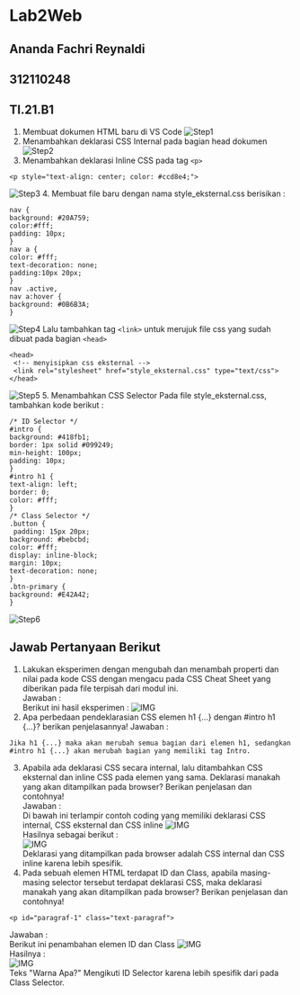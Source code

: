 # Lab2Web
## Ananda Fachri Reynaldi
## 312110248
## TI.21.B1

1. Membuat dokumen HTML baru di VS Code
![Step1](SS/SS1.png)
2. Menambahkan deklarasi CSS Internal pada bagian head dokumen
![Step2](SS/SS2.png)
3. Menambahkan deklarasi Inline CSS pada tag `<p>`
```
<p style="text-align: center; color: #ccd8e4;">
```
![Step3](SS/SS3.png)
4. Membuat file baru dengan nama style_eksternal.css berisikan :
```
nav {
background: #20A759;
color:#fff;
padding: 10px;
}
nav a {
color: #fff;
text-decoration: none;
padding:10px 20px;
}
nav .active,
nav a:hover {
background: #0B6B3A;
}
```
![Step4](SS/SS4.png)
Lalu tambahkan tag `<link>` untuk merujuk file css yang sudah dibuat pada bagian `<head>`
```
<head>
 <!-- menyisipkan css eksternal -->
 <link rel="stylesheet" href="style_eksternal.css" type="text/css">
</head>
```
![Step5](SS/SS5.png)
5. Menambahkan CSS Selector
Pada file style_eksternal.css, tambahkan kode berikut :
```
/* ID Selector */
#intro {
background: #418fb1;
border: 1px solid #099249;
min-height: 100px;
padding: 10px;
}
#intro h1 {
text-align: left;
border: 0;
color: #fff;
}
/* Class Selector */
.button {
 padding: 15px 20px;
background: #bebcbd;
color: #fff;
display: inline-block;
margin: 10px;
text-decoration: none;
}
.btn-primary {
background: #E42A42;
}
```
![Step6](SS/SS6.png)

## Jawab Pertanyaan Berikut
1. Lakukan eksperimen dengan mengubah dan menambah properti dan nilai pada 
kode CSS dengan mengacu pada CSS Cheat Sheet yang diberikan pada file terpisah dari modul ini. <br />
Jawaban :<br />
Berikut ini hasil eksperimen :
![IMG](SS/SS7.png) <br />
2. Apa perbedaan pendeklarasian CSS elemen h1 {...} dengan #intro h1 {...}? berikan
penjelasannya!
Jawaban :<br />
```
Jika h1 {...} maka akan merubah semua bagian dari elemen h1, sedangkan #intro h1 {...} akan merubah bagian yang memiliki tag Intro. 
```
3. Apabila ada deklarasi CSS secara internal, lalu ditambahkan CSS eksternal dan inline CSS pada
elemen yang sama. Deklarasi manakah yang akan ditampilkan pada browser? Berikan
penjelasan dan contohnya!<br />
Jawaban :<br />
Di bawah ini terlampir contoh coding yang memiliki deklarasi CSS internal, CSS eksternal dan CSS inline
![IMG](SS/SS8.png) <br />
Hasilnya sebagai berikut : <br />
![IMG](SS/SS9.png) <br />
Deklarasi yang ditampilkan pada browser adalah CSS internal dan CSS inline karena lebih spesifik. <br />
4. Pada sebuah elemen HTML terdapat ID dan Class, apabila masing-masing selector tersebut
terdapat deklarasi CSS, maka deklarasi manakah yang akan ditampilkan pada browser?
Berikan penjelasan dan contohnya! 
```
<p id="paragraf-1" class="text-paragraf">
```
Jawaban :<br />
Berikut ini penambahan elemen ID dan Class
![IMG](SS/SS10.png) <br />
Hasilnya :<br />
![IMG](SS/SS11.png) <br />
Teks "Warna Apa?" Mengikuti ID Selector karena lebih spesifik dari pada Class Selector.